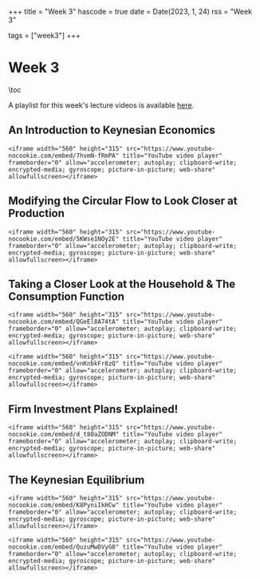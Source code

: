 +++
title = "Week 3"
hascode = true
date = Date(2023, 1, 24)
rss = "Week 3"

tags = ["week3"]
+++


# Week 3

\toc

A playlist for this week's lecture videos is available [here](https://www.youtube.com/playlist?list=PLBl3tyVmUuVi8FWrNFMIB1tTiC3ESGyN8).

## An Introduction to Keynesian Economics

~~~
<iframe width="560" height="315" src="https://www.youtube-nocookie.com/embed/7hvmN-fRmPA" title="YouTube video player" frameborder="0" allow="accelerometer; autoplay; clipboard-write; encrypted-media; gyroscope; picture-in-picture; web-share" allowfullscreen></iframe>
~~~

## Modifying the Circular Flow to Look Closer at Production

~~~
<iframe width="560" height="315" src="https://www.youtube-nocookie.com/embed/5KWse1NOy2E" title="YouTube video player" frameborder="0" allow="accelerometer; autoplay; clipboard-write; encrypted-media; gyroscope; picture-in-picture; web-share" allowfullscreen></iframe>
~~~

## Taking a Closer Look at the Household & The Consumption Function

~~~
<iframe width="560" height="315" src="https://www.youtube-nocookie.com/embed/QGeEl8A74tA" title="YouTube video player" frameborder="0" allow="accelerometer; autoplay; clipboard-write; encrypted-media; gyroscope; picture-in-picture; web-share" allowfullscreen></iframe>
~~~
~~~
<iframe width="560" height="315" src="https://www.youtube-nocookie.com/embed/vnKnbkFr8zQ" title="YouTube video player" frameborder="0" allow="accelerometer; autoplay; clipboard-write; encrypted-media; gyroscope; picture-in-picture; web-share" allowfullscreen></iframe>
~~~

## Firm Investment Plans Explained!

~~~
<iframe width="560" height="315" src="https://www.youtube-nocookie.com/embed/d_t80aZODNM" title="YouTube video player" frameborder="0" allow="accelerometer; autoplay; clipboard-write; encrypted-media; gyroscope; picture-in-picture; web-share" allowfullscreen></iframe>
~~~

## The Keynesian Equilibrium

~~~
<iframe width="560" height="315" src="https://www.youtube-nocookie.com/embed/K8PyniIkHCw" title="YouTube video player" frameborder="0" allow="accelerometer; autoplay; clipboard-write; encrypted-media; gyroscope; picture-in-picture; web-share" allowfullscreen></iframe>
~~~
~~~
<iframe width="560" height="315" src="https://www.youtube-nocookie.com/embed/QuzuMwDVyG0" title="YouTube video player" frameborder="0" allow="accelerometer; autoplay; clipboard-write; encrypted-media; gyroscope; picture-in-picture; web-share" allowfullscreen></iframe>
~~~
